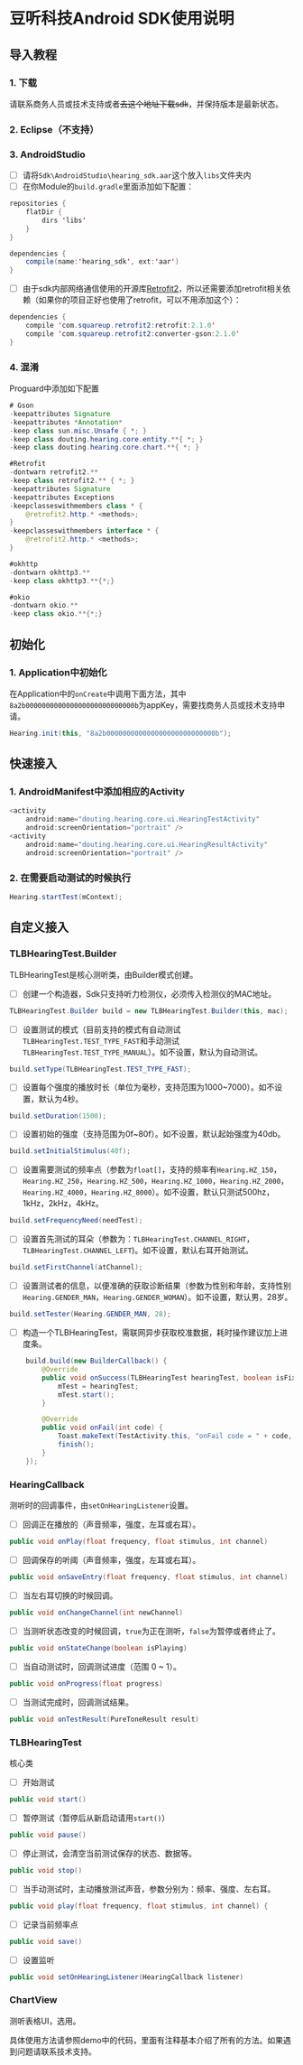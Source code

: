 # 豆听科技Android SDK使用说明

## **导入教程**

###  1. 下载
 请联系商务人员或技术支持或者~~去这个地址下载sdk~~，并保持版本是最新状态。

###  2. Eclipse（不支持）

###  3. AndroidStudio
- [ ] 请将```Sdk\AndroidStudio\hearing_sdk.aar```这个放入```libs```文件夹内
- [ ] 在你Module的```build.gradle```里面添加如下配置：
```java
repositories {
    flatDir {
        dirs 'libs'
    }
}

dependencies {
    compile(name:'hearing_sdk', ext:'aar')
}
```
- [ ] 由于sdk内部网络通信使用的开源库[Retrofit2][1]，所以还需要添加retrofit相关依赖（如果你的项目正好也使用了retrofit，可以不用添加这个）：
```java
dependencies {
    compile 'com.squareup.retrofit2:retrofit:2.1.0'
    compile 'com.squareup.retrofit2:converter-gson:2.1.0'
}
```

###  4. 混淆
Proguard中添加如下配置
```java
# Gson
-keepattributes Signature
-keepattributes *Annotation*
-keep class sun.misc.Unsafe { *; }
-keep class douting.hearing.core.entity.**{ *; }
-keep class douting.hearing.core.chart.**{ *; }

#Retrofit
-dontwarn retrofit2.**
-keep class retrofit2.** { *; }
-keepattributes Signature
-keepattributes Exceptions
-keepclasseswithmembers class * {
    @retrofit2.http.* <methods>;
}
-keepclasseswithmembers interface * {
    @retrofit2.http.* <methods>;
}

#okhttp
-dontwarn okhttp3.**
-keep class okhttp3.**{*;}

#okio
-dontwarn okio.**
-keep class okio.**{*;}
```

## **初始化**

###  1. Application中初始化
在Application中的```onCreate```中调用下面方法，其中```8a2b000000000000000000000000000b```为appKey，需要找商务人员或技术支持申请。
```java
Hearing.init(this, "8a2b000000000000000000000000000b");
```
## **快速接入**

###  1. AndroidManifest中添加相应的Activity
```java
<activity
    android:name="douting.hearing.core.ui.HearingTestActivity"
    android:screenOrientation="portrait" />
<activity
    android:name="douting.hearing.core.ui.HearingResultActivity"
    android:screenOrientation="portrait" />
```

###  2. 在需要启动测试的时候执行
```java
Hearing.startTest(mContext);
```

## **自定义接入**
###  TLBHearingTest.Builder
TLBHearingTest是核心测听类，由Builder模式创建。

- [ ] 创建一个构造器，Sdk只支持听力检测仪，必须传入检测仪的MAC地址。
```java
TLBHearingTest.Builder build = new TLBHearingTest.Builder(this, mac);
```
- [ ] 设置测试的模式（目前支持的模式有自动测试```TLBHearingTest.TEST_TYPE_FAST```和手动测试```TLBHearingTest.TEST_TYPE_MANUAL```）。如不设置，默认为自动测试。
```java
build.setType(TLBHearingTest.TEST_TYPE_FAST);
```
- [ ] 设置每个强度的播放时长（单位为毫秒，支持范围为1000~7000）。如不设置，默认为4秒。
```java
build.setDuration(1500);
```
- [ ] 设置初始的强度（支持范围为0f~80f）。如不设置，默认起始强度为40db。
```java
build.setInitialStimulus(40f);
```
- [ ] 设置需要测试的频率点（参数为```float[]```，支持的频率有```Hearing.HZ_150```，```Hearing.HZ_250```，```Hearing.HZ_500```，```Hearing.HZ_1000```，```Hearing.HZ_2000```，```Hearing.HZ_4000```，```Hearing.HZ_8000```）。如不设置，默认只测试500hz，1kHz，2kHz，4kHz。
```java
build.setFrequencyNeed(needTest);
```
- [ ] 设置首先测试的耳朵（参数为：```TLBHearingTest.CHANNEL_RIGHT```，```TLBHearingTest.CHANNEL_LEFT```)。如不设置，默认右耳开始测试。
```java
build.setFirstChannel(atChannel);
```
- [ ] 设置测试者的信息，以便准确的获取诊断结果（参数为性别和年龄，支持性别```Hearing.GENDER_MAN```，```Hearing.GENDER_WOMAN```）。如不设置，默认男，28岁。
```java
build.setTester(Hearing.GENDER_MAN, 28);
```

- [ ] 构造一个TLBHearingTest，需联网异步获取校准数据，耗时操作建议加上进度条。
```java
    build.build(new BuilderCallback() {
        @Override
        public void onSuccess(TLBHearingTest hearingTest, boolean isFix) {
            mTest = hearingTest;
            mTest.start();
        }

        @Override
        public void onFail(int code) {
            Toast.makeText(TestActivity.this, "onFail code = " + code, Toast.LENGTH_SHORT).show();
            finish();
        }
    });
```
###  HearingCallback
测听时的回调事件，由```setOnHearingListener```设置。

- [ ] 回调正在播放的（声音频率，强度，左耳或右耳）。
```java
public void onPlay(float frequency, float stimulus, int channel)
```
- [ ] 回调保存的听阈（声音频率，强度，左耳或右耳）。
```java
public void onSaveEntry(float frequency, float stimulus, int channel)
```
- [ ] 当左右耳切换的时候回调。
```java
public void onChangeChannel(int newChannel)
```
- [ ] 当测听状态改变的时候回调，```true```为正在测听，```false```为暂停或者终止了。
```java
public void onStateChange(boolean isPlaying)
```
- [ ] 当自动测试时，回调测试进度（范围 0 ~ 1）。
```java
public void onProgress(float progress)
```
- [ ] 当测试完成时，回调测试结果。
```java
public void onTestResult(PureToneResult result)
```

###  TLBHearingTest

核心类

- [ ] 开始测试
```java
public void start()
```
- [ ] 暂停测试（暂停后从新启动请用```start()```）
```java
public void pause()
```
- [ ] 停止测试，会清空当前测试保存的状态、数据等。
```java
public void stop()
```
- [ ] 当手动测试时，主动播放测试声音，参数分别为：频率、强度、左右耳。
```java
public void play(float frequency, float stimulus, int channel) {
```
- [ ] 记录当前频率点
```java
public void save()
```
- [ ] 设置监听
```java
public void setOnHearingListener(HearingCallback listener)
```

###  ChartView

测听表格UI，选用。

具体使用方法请参照demo中的代码，里面有注释基本介绍了所有的方法。如果遇到问题请联系技术支持。
 
  [1]: http://square.github.io/retrofit/